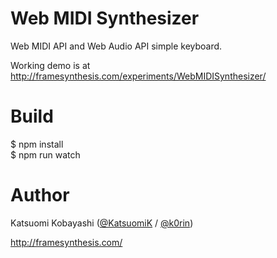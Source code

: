 # Web MIDI Synthesizer

Web MIDI API and Web Audio API simple keyboard.

Working demo is at http://framesynthesis.com/experiments/WebMIDISynthesizer/

# Build

$ npm install  
$ npm run watch

# Author

Katsuomi Kobayashi ([@KatsuomiK](https://twitter.com/KatsuomiK) / [@k0rin](https://twitter.com/k0rin))

http://framesynthesis.com/

